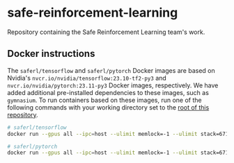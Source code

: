 # safe-reinforcement-learning
Repository containing the Safe Reinforcement Learning team's work.

## Docker instructions

The `saferl/tensorflow` and `saferl/pytorch` Docker images are based on Nvidia's `nvcr.io/nvidia/tensorflow:23.10-tf2-py3` and `nvcr.io/nvidia/pytorch:23.11-py3` Docker images, respectively.
We have added additional pre-installed dependencies to these images, such as `gymnasium`.
To run containers based on these images, run one of the following commands with your working directory set to the [root of this repository](/).
```bash
# saferl/tensorflow
docker run --gpus all --ipc=host --ulimit memlock=-1 --ulimit stack=67108864 -it -v $(pwd):/workspace/safe-reinforcement-learning --rm saferl/tensorflow

# saferl/pytorch
docker run --gpus all --ipc=host --ulimit memlock=-1 --ulimit stack=67108864 -it -v $(pwd):/workspace/safe-reinforcement-learning --rm saferl/pytorch
```